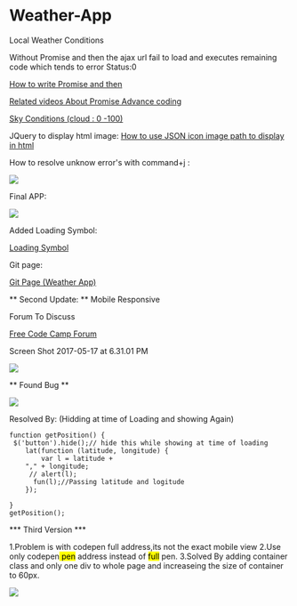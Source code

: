 # Weather-App
Local Weather Conditions

Without Promise and then the ajax url fail to load and executes remaining code which tends to error Status:0

<a href="https://medium.com/coding-design/writing-better-ajax-8ee4a7fb95f ">How to write Promise and then</a>  

<a href="https://www.youtube.com/watch?v=2d7s3spWAzo">Related videos About Promise Advance coding </a>

<a href="http://weather.gfc.state.ga.us/Info/WXexp.aspx"> Sky Conditions (cloud : 0 -100)</a>


JQuery to display html image: 
<a href="http://www.jquerybyexample.net/2013/04/how-to-display-load-images-from-json-file-jquery.html" > How to use JSON icon image path to display in html </a>

How to resolve unknow error's with  command+j :

<img src="http://res.cloudinary.com/duqwfkttw/image/upload/v1495007750/Screen_Shot_2017-05-17_at_2.54.47_AM_cfvhay.png" />


Final APP:

<img src="http://res.cloudinary.com/duqwfkttw/image/upload/v1495007827/Screen_Shot_2017-05-17_at_2.56.41_AM_vzixoy.png" />


Added Loading Symbol:

<a href="http://stackoverflow.com/questions/2509711/display-loading-image-while-post-with-ajax" >Loading Symbol</a>

Git page:

<a href="https://paulnewman-m.github.io/Weather-App/"> Git Page (Weather App)</a>

** Second Update: ** Mobile Responsive

Forum To Discuss

<a href="https://forum.freecodecamp.com/t/one-of-the-best-api-for-weather-app-review-and-lets-discuss/116897"> Free Code Camp Forum</a>


Screen Shot 2017-05-17 at 6.31.01 PM

<img src="http://res.cloudinary.com/duqwfkttw/image/upload/v1495065397/Screen_Shot_2017-05-17_at_6.31.01_PM_i9sweq.png" ></img>


** Found Bug **

<img src="http://res.cloudinary.com/duqwfkttw/image/upload/v1495068225/Screen_Shot_2017-05-17_at_7.41.25_PM_irjx8u.png"></img>

Resolved By: (Hidding at time of Loading and showing Again)
```
function getPosition() {
 $('button').hide();// hide this while showing at time of loading
    lat(function (latitude, longitude) {
        var l = latitude + 
    "," + longitude;  
     // alert(l);
      fun(l);//Passing latitude and logitude
    });
  
}
getPosition();
```

*** Third Version ***

1.Problem is with codepen full address,its not the exact mobile view
2.Use only codepen<mark> pen</mark> address instead of <mark>full</mark> pen.
3.Solved By adding container class and only one div to whole page and increaseing the size of container to 60px.

<img src="http://res.cloudinary.com/duqwfkttw/image/upload/v1495092623/Screen_Shot_2017-05-18_at_2.28.33_AM_lqn3oo.png"/>




